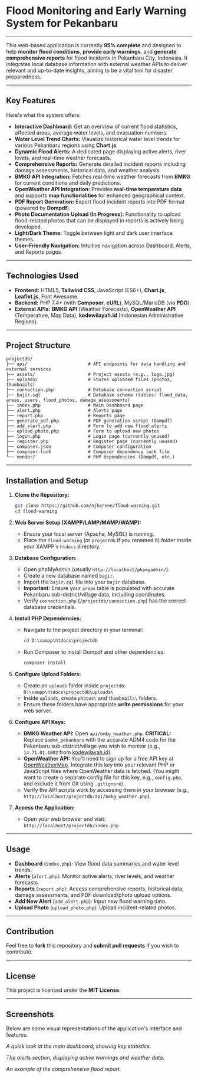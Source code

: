 # Flood Monitoring and Early Warning System for Pekanbaru

-----

This web-based application is currently **95% complete** and designed to help **monitor flood conditions**, **provide early warnings**, and **generate comprehensive reports** for flood incidents in Pekanbaru City, Indonesia. It integrates local database information with external weather APIs to deliver relevant and up-to-date insights, aiming to be a vital tool for disaster preparedness.

-----

## Key Features

Here's what the system offers:

  - **Interactive Dashboard:** Get an overview of current flood statistics, affected areas, average water levels, and evacuation numbers.
  - **Water Level Trend Charts:** Visualize historical water level trends for various Pekanbaru regions using **Chart.js**.
  - **Dynamic Flood Alerts:** A dedicated page displaying active alerts, river levels, and real-time weather forecasts.
  - **Comprehensive Reports:** Generate detailed incident reports including damage assessments, historical data, and weather analysis.
  - **BMKG API Integration:** Fetches real-time weather forecasts from **BMKG** for current conditions and daily predictions.
  - **OpenWeather API Integration:** Provides **real-time temperature data** and supports **map functionalities** for enhanced geographical context.
  - **PDF Report Generation:** Export flood incident reports into PDF format (powered by **Dompdf**).
  - **Photo Documentation Upload (In Progress):** Functionality to upload flood-related photos that can be displayed in reports is actively being developed.
  - **Light/Dark Theme:** Toggle between light and dark user interface themes.
  - **User-Friendly Navigation:** Intuitive navigation across Dashboard, Alerts, and Reports pages.

-----

## Technologies Used

  - **Frontend:** HTML5, **Tailwind CSS**, JavaScript (ES6+), **Chart.js**, **Leaflet.js**, Font Awesome.
  - **Backend:** PHP 7.4+ (with **Composer**, **cURL**), MySQL/MariaDB (via **PDO**).
  - **External APIs:** **BMKG API** (Weather Forecasts), **OpenWeather API** (Temperature, Map Data), **kodewilayah.id** (Indonesian Administrative Regions).

-----

## Project Structure

```
projectdb/
├── api/                       # API endpoints for data handling and external services
├── assets/                    # Project assets (e.g., logo.jpg)
├── uploads/                   # Stores uploaded files (photos, thumbnails)
├── connection.php             # Database connection script
├── bajir.sql                  # Database schema (tables: flood_data, areas, users, flood_photos, damage_assessments)
├── index.php                  # Main Dashboard page
├── alert.php                  # Alerts page
├── report.php                 # Reports page
├── generate_pdf.php           # PDF generation script (Dompdf)
├── add_alert.php              # Form to add new flood alerts
├── upload_photo.php           # Form to upload new photos
├── login.php                  # Login page (currently unused)
├── register.php               # Register page (currently unused)
├── composer.json              # Composer configuration
├── composer.lock              # Composer dependency lock file
└── vendor/                    # PHP dependencies (Dompdf, etc.)
```

-----

## Installation and Setup

1.  **Clone the Repository:**

    ```bash
    git clone https://github.com/njhereee/flood-warning.git
    cd flood-warning
    ```

2.  **Web Server Setup (XAMPP/LAMP/MAMP/WAMP):**

      * Ensure your local server (Apache, MySQL) is running.
      * Place the `flood-warning` (or `projectdb` if you renamed it) folder inside your XAMPP's `htdocs` directory.

3.  **Database Configuration:**

      * Open phpMyAdmin (usually `http://localhost/phpmyadmin/`).
      * Create a new database named `bajir`.
      * Import the `bajir.sql` file into your `bajir` database.
      * **Important:** Ensure your `areas` table is populated with accurate Pekanbaru sub-district/village data, including coordinates.
      * Verify `connection.php` (`/projectdb/connection.php`) has the correct database credentials.

4.  **Install PHP Dependencies:**

      * Navigate to the project directory in your terminal:
        ```bash
        cd D:\xampp\htdocs\projectdb
        ```
      * Run Composer to install Dompdf and other dependencies:
        ```bash
        composer install
        ```

5.  **Configure Upload Folders:**

      * Create an `uploads` folder inside `projectdb`: `D:\xampp\htdocs\projectdb\uploads\`
      * Inside `uploads`, create `photos\` and `thumbnails\` folders.
      * Ensure these folders have appropriate **write permissions** for your web server.

6.  **Configure API Keys:**

      * **BMKG Weather API:** Open `api/bmkg_weather.php`. **CRITICAL:** Replace `$adm4_pekanbaru` with the accurate ADM4 code for the Pekanbaru sub-district/village you wish to monitor (e.g., `14.71.01.1002` from [kodewilayah.id](https://kodewilayah.id)).
      * **OpenWeather API:** You'll need to sign up for a free API key at [OpenWeatherMap](https://openweathermap.org/api). Integrate this key into your relevant PHP or JavaScript files where OpenWeather data is fetched. (You might want to create a separate config file for this key, e.g., `config.php`, and exclude it from Git using `.gitignore`).
      * Verify the API scripts work by accessing them in your browser (e.g., `http://localhost/projectdb/api/bmkg_weather.php`).

7.  **Access the Application:**

      * Open your web browser and visit: `http://localhost/projectdb/index.php`

-----

## Usage

  - **Dashboard** (`index.php`): View flood data summaries and water level trends.
  - **Alerts** (`alert.php`): Monitor active alerts, river levels, and weather forecasts.
  - **Reports** (`report.php`): Access comprehensive reports, historical data, damage assessments, and PDF download/photo upload options.
  - **Add New Alert** (`add_alert.php`): Input new flood warning data.
  - **Upload Photo** (`upload_photo.php`): Upload incident-related photos.

-----

## Contribution

Feel free to **fork** this repository and **submit pull requests** if you wish to contribute.

-----

## License

This project is licensed under the **MIT License**.

-----

## Screenshots

Below are some visual representations of the application's interface and features.

*A quick look at the main dashboard, showing key statistics.*

*The alerts section, displaying active warnings and weather data.*

*An example of the comprehensive flood report.*

